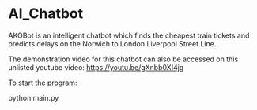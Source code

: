 # AI_Chatbot

AKOBot is an intelligent chatbot which finds the cheapest train tickets and predicts delays on the Norwich to London Liverpool Street Line.

The demonstration video for this chatbot can also be accessed on this unlisted youtube video: https://youtu.be/gXnbb0XI4jg

To start the program:

python main.py
